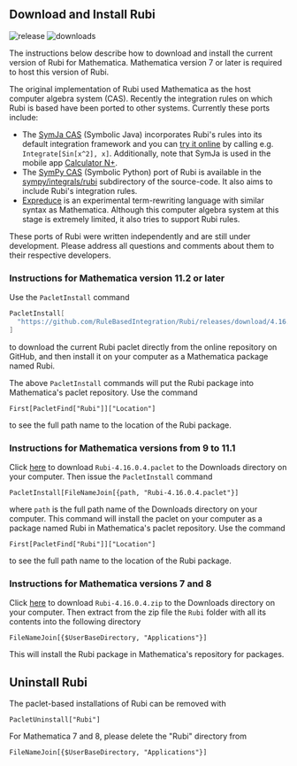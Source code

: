 ## Download and Install Rubi

![release](https://img.shields.io/github/release/rulebasedintegration/rubi.svg?longCache=true&style=for-the-badge) ![downloads](https://img.shields.io/github/downloads/rulebasedintegration/rubi/total.svg?longCache=true&style=for-the-badge)

The instructions below describe how to download and install the current version of Rubi for Mathematica.
Mathematica version 7 or later is required to host this version of Rubi.

The original implementation of Rubi used Mathematica as the host computer algebra system (CAS).
Recently the integration rules on which Rubi is based have been ported to other systems.
Currently these ports include:

* The [SymJa CAS](https://github.com/axkr/symja_android_library) (Symbolic Java) incorporates Rubi's rules into its default integration framework and you can [try it online](https://symjaweb.appspot.com/) by calling e.g. `Integrate[Sin[x^2], x]`. Additionally, note that SymJa is used in the mobile app [Calculator N+](https://play.google.com/store/apps/details?id=com.duy.calculator.free).
* The [SymPy CAS](https://www.sympy.org/en/index.html) (Symbolic Python) port of Rubi is available in the [sympy/integrals/rubi](https://github.com/sympy/sympy/tree/master/sympy/integrals/rubi) subdirectory of the source-code. It also aims to include Rubi's integration rules.
* [Expreduce](https://github.com/corywalker/expreduce) is an experimental term-rewriting language with similar syntax as Mathematica. Although this computer algebra system at this stage is extremely limited, it also tries to support Rubi rules.

These ports of Rubi were written independently and are still under development.
Please address all questions and comments about them to their respective developers.


### Instructions for Mathematica version 11.2 or later

Use the `PacletInstall` command

```mathematica
PacletInstall[
  "https://github.com/RuleBasedIntegration/Rubi/releases/download/4.16.0.4/Rubi-4.16.0.4.paclet"
]
```
to download the current Rubi paclet directly from the online repository on GitHub, and
then install it on your computer as a Mathematica package named Rubi.

The above `PacletInstall` commands will put the Rubi package into Mathematica's paclet repository.
Use the command

```mma
First[PacletFind["Rubi"]]["Location"]
```
to see the full path name to the location of the Rubi package.


### Instructions for Mathematica versions from 9 to 11.1 

Click [here](https://github.com/RuleBasedIntegration/Rubi/releases/download/4.16.0.4/Rubi-4.16.0.4.paclet) 
to download `Rubi-4.16.0.4.paclet` to the Downloads directory on your computer.
Then issue the `PacletInstall` command
```mma
PacletInstall[FileNameJoin[{path, "Rubi-4.16.0.4.paclet"}]
```
where `path` is the full path name of the Downloads directory on your computer.
This command will install the paclet on your computer as a package named Rubi in Mathematica's paclet repository.
Use the command
```mma
First[PacletFind["Rubi"]]["Location"]
```
to see the full path name to the location of the Rubi package.


### Instructions for Mathematica versions 7 and 8

Click [here](https://github.com/RuleBasedIntegration/Rubi/releases/download/4.16.0.4/Rubi-4.16.0.4.zip)
to download `Rubi-4.16.0.4.zip` to the Downloads directory on your computer.
Then extract from the zip file the `Rubi` folder with all its contents into the following directory

```mma
FileNameJoin[{$UserBaseDirectory, "Applications"}]
```

This will install the Rubi package in Mathematica's repository for packages. 


## Uninstall Rubi

The paclet-based installations of Rubi can be removed with

```
PacletUninstall["Rubi"]
```

For Mathematica 7 and 8, please delete the "Rubi" directory from

```mma
FileNameJoin[{$UserBaseDirectory, "Applications"}]
```
